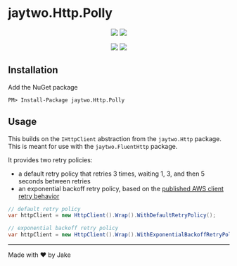 # jaytwo.Http.Polly

<p align="center">
  <a href="https://jenkins.jaytwo.com/job/github-jakegough-jaytwo/job/jaytwo.Http.Polly/job/master/" alt="Build Status (master)">
    <img src="https://jenkins.jaytwo.com/buildStatus/icon?job=github-jakegough-jaytwo%2Fjaytwo.Http.Polly%2Fmaster&subject=build%20(master)" /></a>
  <a href="https://jenkins.jaytwo.com/job/github-jakegough-jaytwo/job/jaytwo.Http.Polly/job/develop/" alt="Build Status (develop)">
    <img src="https://jenkins.jaytwo.com/buildStatus/icon?job=github-jakegough-jaytwo%2Fjaytwo.Http.Polly%2Fdevelop&subject=build%20(develop)" /></a>
</p>

<p align="center">
  <a href="https://www.nuget.org/packages/jaytwo.Http.Polly/" alt="NuGet Package jaytwo.Http.Polly">
    <img src="https://img.shields.io/nuget/v/jaytwo.Http.Polly.svg?logo=nuget&label=jaytwo.Http.Polly" /></a>
  <a href="https://www.nuget.org/packages/jaytwo.Http.Polly/" alt="NuGet Package jaytwo.Http.Polly (beta)">
    <img src="https://img.shields.io/nuget/vpre/jaytwo.Http.Polly.svg?logo=nuget&label=jaytwo.Http.Polly" /></a>
</p>

## Installation

Add the NuGet package

```
PM> Install-Package jaytwo.Http.Polly
```

## Usage

This builds on the `IHttpClient` abstraction from the `jaytwo.Http` package.  This is meant for use with the `jaytwo.FluentHttp` package.

It provides two retry policies: 
* a default retry policy that retries 3 times, waiting 1, 3, and then 5 seconds between retries
* an exponential backoff retry policy, based on the [published AWS client retry behavior](https://docs.aws.amazon.com/sdkref/latest/guide/feature-retry-behavior.html)


```csharp
// default retry policy
var httpClient = new HttpClient().Wrap().WithDefaultRetryPolicy();
```

```csharp
// exponential backoff retry policy
var httpClient = new HttpClient().Wrap().WithExponentialBackoffRetryPolicy();
```

---

Made with &hearts; by Jake
